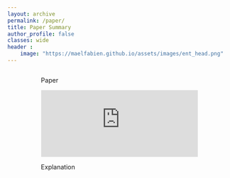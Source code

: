 ```yaml
---
layout: archive
permalink: /paper/
title: Paper Summary
author_profile: false
classes: wide
header :
    image: "https://maelfabien.github.io/assets/images/ent_head.png"
---
```


<head>
<style>
  .column {
  align-content:center;
  float: left;
  width: 50%;
  height: 100%;
}

.column_home {
  align-content:center;
  float: left;
  width: 50%;
  height: 100%;
}


.center_text {
  align-content:center;
  width: 50%;
  vertical-align: middle;
  text-align:justify;
  text-align-last: center;
}

#left-col {
  align-content:center;
  text-align: center;
}

/* Clear floats after the columns */
.row:after {
  content: "";
  display: table;
  clear: both;
}

* {
  box-sizing: border-box;
}

#right-col {
  align-content:center;
  text-align: center;
}
</style>
</head>

<body>

  <div class="row">

  <div class="column_home" id="left-col" align="center">
    <div style="width:70%; text-align:justify; align-content:center; display:inline-block;">
      <p> Paper </p>
      <embed src="https://maelfabien.github.io/assets/images/PE.pdf" type="application/pdf" width="100%" />
    </div>
  </div>

  <div class="column_home" id="left-col" align="center">
    <div style="width:70%; text-align:justify; align-content:center; display:inline-block;">
      <p> Explanation </p>
    </div>
  </div>

  </div>


</body>